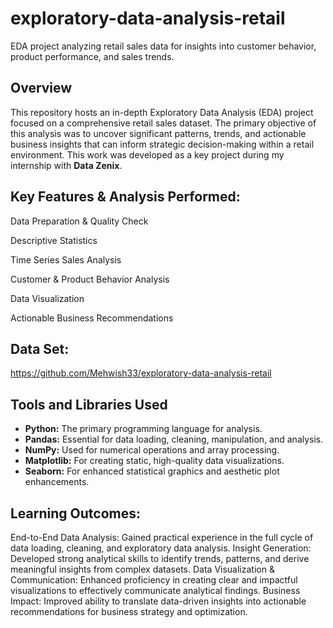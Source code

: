 # exploratory-data-analysis-retail
EDA project analyzing retail sales data for insights into customer behavior, product performance, and sales trends.
## Overview
This repository hosts an in-depth Exploratory Data Analysis (EDA) project focused on a comprehensive retail sales dataset. The primary objective of this analysis was to uncover significant patterns, trends, and actionable business insights that can inform strategic decision-making within a retail environment. This work was developed as a key project during my internship with **Data Zenix**.
## Key Features & Analysis Performed:
Data Preparation & Quality Check

Descriptive Statistics

Time Series Sales Analysis

Customer & Product Behavior Analysis

Data Visualization

Actionable Business Recommendations
## Data Set:
https://github.com/Mehwish33/exploratory-data-analysis-retail

## Tools and Libraries Used
* **Python:** The primary programming language for analysis.
* **Pandas:** Essential for data loading, cleaning, manipulation, and analysis.
* **NumPy:** Used for numerical operations and array processing.
* **Matplotlib:** For creating static, high-quality data visualizations.
* **Seaborn:** For enhanced statistical graphics and aesthetic plot enhancements.

## Learning Outcomes:
End-to-End Data Analysis: Gained practical experience in the full cycle of data loading, cleaning, and exploratory data analysis.
Insight Generation: Developed strong analytical skills to identify trends, patterns, and derive meaningful insights from complex datasets.
Data Visualization & Communication: Enhanced proficiency in creating clear and impactful visualizations to effectively communicate analytical findings.
Business Impact: Improved ability to translate data-driven insights into actionable recommendations for business strategy and optimization.
